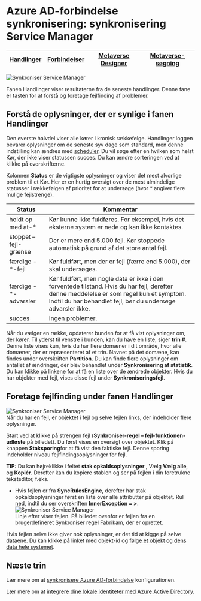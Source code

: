 <properties
    pageTitle="Azure AD-forbindelse synkronisering: synkronisering Service Manager UI | Microsoft Azure"
    description="Forstå fanen Handlinger i synkronisering Service Manager for Azure AD-forbindelse."
    services="active-directory"
    documentationCenter=""
    authors="andkjell"
    manager="femila"
    editor=""/>

<tags
    ms.service="active-directory"
    ms.workload="identity"
    ms.tgt_pltfrm="na"
    ms.devlang="na"
    ms.topic="article"
    ms.date="09/07/2016"
    ms.author="billmath"/>


# <a name="azure-ad-connect-sync-synchronization-service-manager"></a>Azure AD-forbindelse synkronisering: synkronisering Service Manager

[Handlinger](active-directory-aadconnectsync-service-manager-ui-operations.md) | [Forbindelser](active-directory-aadconnectsync-service-manager-ui-connectors.md) | [Metaverse Designer](active-directory-aadconnectsync-service-manager-ui-mvdesigner.md) | [Metaverse-søgning](active-directory-aadconnectsync-service-manager-ui-mvsearch.md)
--- | --- | --- | ---

![Synkroniser Service Manager](./media/active-directory-aadconnectsync-service-manager-ui/operations.png)

Fanen Handlinger viser resultaterne fra de seneste handlinger. Denne fane er tasten for at forstå og foretage fejlfinding af problemer.

## <a name="understand-the-information-visible-in-the-operations-tab"></a>Forstå de oplysninger, der er synlige i fanen Handlinger
Den øverste halvdel viser alle kører i kronisk rækkefølge. Handlinger loggen bevarer oplysninger om de seneste syv dage som standard, men denne indstilling kan ændres med [scheduler](active-directory-aadconnectsync-feature-scheduler.md). Du vil søge efter en hvilken som helst Kør, der ikke viser statussen succes. Du kan ændre sorteringen ved at klikke på overskrifterne.

Kolonnen **Status** er de vigtigste oplysninger og viser det mest alvorlige problem til et Kør. Her er en hurtig oversigt over de mest almindelige statusser i rækkefølgen af prioritet for at undersøge (hvor * angiver flere mulige fejlstrenge).

Status | Kommentar
--- | ---
holdt op med at-* | Kør kunne ikke fuldføres. For eksempel, hvis det eksterne system er nede og kan ikke kontaktes.
stoppet – fejl-grænse | Der er mere end 5.000 fejl. Kør stoppede automatisk på grund af det store antal fejl.
færdige -\*-fejl | Kør fuldført, men der er fejl (færre end 5.000), der skal undersøges.
færdige -\*-advarsler | Kør fuldført, men nogle data er ikke i den forventede tilstand. Hvis du har fejl, derefter denne meddelelse er som regel kun et symptom. Indtil du har behandlet fejl, bør du undersøge advarsler ikke.
succes | Ingen problemer.

Når du vælger en række, opdaterer bunden for at få vist oplysninger om, der kører. Til yderst til venstre i bunden, kan du have en liste, siger **trin #**. Denne liste vises kun, hvis du har flere domæner i dit område, hvor alle domæner, der er repræsenteret af et trin. Navnet på det domæne, kan findes under overskriften **Partition**. Du kan finde flere oplysninger om antallet af ændringer, der blev behandlet under **Synkronisering af statistik**. Du kan klikke på linkene for at få en liste over de ændrede objekter. Hvis du har objekter med fejl, vises disse fejl under **Synkroniseringsfejl**.

## <a name="troubleshoot-errors-in-operations-tab"></a>Foretage fejlfinding under fanen Handlinger
![Synkroniser Service Manager](./media/active-directory-aadconnectsync-service-manager-ui/errorsync.png)  
Når du har en fejl, er objektet i fejl og selve fejlen links, der indeholder flere oplysninger.

Start ved at klikke på strengen fejl (**Synkroniser-regel – fejl-funktionen-udløste** på billedet). Du først vises en oversigt over objektet. Klik på knappen **Staksporing**for at få vist den faktiske fejl. Denne sporing indeholder niveau fejlfindingsoplysninger for fejl.

**TIP:** Du kan højreklikke i feltet **stak opkaldsoplysninger** , Vælg **Vælg alle**, og **Kopiér**. Derefter kan du kopiere stablen og ser på fejlen i din foretrukne teksteditor, f.eks.

- Hvis fejlen er fra **SyncRulesEngine**, derefter har stak opkaldsoplysninger først en liste over alle attributter på objektet. Rul ned, indtil du ser overskriften **InnerException = >**.  
![Synkroniser Service Manager](./media/active-directory-aadconnectsync-service-manager-ui/errorinnerexception.png)  
Linje efter viser fejlen. På billedet ovenfor er fejlen fra en brugerdefineret Synkroniser regel Fabrikam, der er oprettet.

Hvis fejlen selve ikke giver nok oplysninger, er det tid at kigge på selve dataene. Du kan klikke på linket med objekt-id og [følge et objekt og dens data hele systemet](active-directory-aadconnectsync-service-manager-ui-connectors.md#follow-an-object-and-its-data-through-the-system).

## <a name="next-steps"></a>Næste trin
Lær mere om at [synkronisere Azure AD-forbindelse](active-directory-aadconnectsync-whatis.md) konfigurationen.

Lær mere om at [integrere dine lokale identiteter med Azure Active Directory](active-directory-aadconnect.md).
